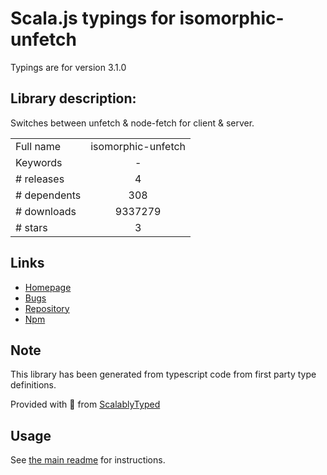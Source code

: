 
# Scala.js typings for isomorphic-unfetch

Typings are for version 3.1.0

## Library description:
Switches between unfetch & node-fetch for client & server.

|                    |                 |
| ------------------ | :-------------: |
| Full name          | isomorphic-unfetch |
| Keywords           | - |
| # releases         | 4 |
| # dependents       | 308 |
| # downloads        | 9337279 |
| # stars            | 3 |

## Links
- [Homepage](https://github.com/developit/unfetch#readme)
- [Bugs](https://github.com/developit/unfetch/issues)
- [Repository](https://github.com/developit/unfetch)
- [Npm](https://www.npmjs.com/package/isomorphic-unfetch)
    


## Note
This library has been generated from typescript code from first party type definitions.

Provided with :purple_heart: from [ScalablyTyped](https://github.com/oyvindberg/ScalablyTyped)

## Usage
See [the main readme](../../readme.md) for instructions.


